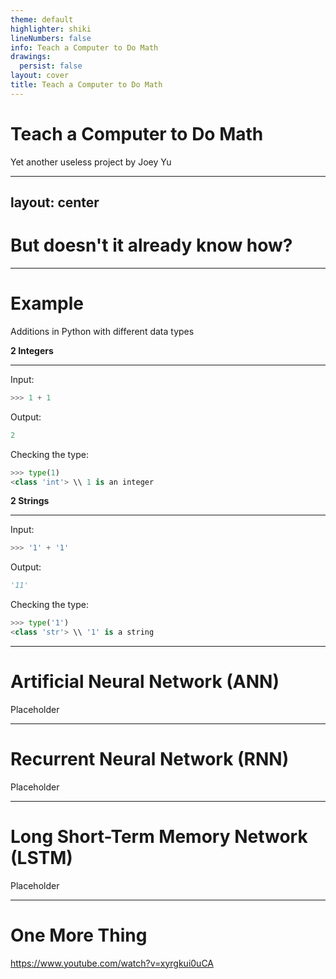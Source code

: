 ```yaml
---
theme: default
highlighter: shiki
lineNumbers: false
info: Teach a Computer to Do Math
drawings:
  persist: false
layout: cover
title: Teach a Computer to Do Math
---
```


<!--
#e63946 #f1faee #a8dadc #457b9d #1d3557
-->

# Teach a Computer to Do Math

Yet another useless project by Joey Yu

---
layout: center
---

# But doesn't it already know how?

---

# Example

Additions in Python with different data types

<div grid="~ cols-2 gap-4">
<div v-click>

**2 Integers**
___
Input:
```python
>>> 1 + 1 
```
Output:
```python
2
```
Checking the type:
```python
>>> type(1)
<class 'int'> \\ 1 is an integer
```
</div>
<div v-click>

**2 Strings**
___
Input:
```python
>>> '1' + '1' 
```
Output:
```python
'11'
```
Checking the type:
```python
>>> type('1')
<class 'str'> \\ '1' is a string
```
</div>
</div>

<style>
  .slidev-vclick-target {
    transition: opacity 500ms ease;
  }
  .slidev-vclick-hidden {
    opacity: 0;
    pointer-events: none;
  }
</style>

---

# Artificial Neural Network (ANN)

Placeholder

---

# Recurrent Neural Network (RNN)

Placeholder

---

# Long Short-Term Memory Network (LSTM)

Placeholder

---

# One More Thing

https://www.youtube.com/watch?v=xyrgkui0uCA

<Youtube id="xyrgkui0uCA" :width='640' :height='360'/>
